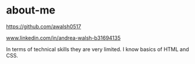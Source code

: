 # about-me

https://github.com/awalsh0517

www.linkedin.com/in/andrea-walsh-b31694135

In terms of technical skills they are very limited. I know basics of HTML and CSS.